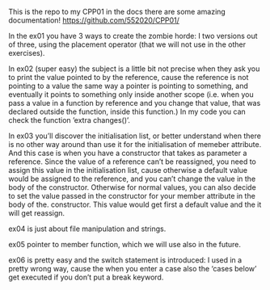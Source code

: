 This is the repo to my CPP01 in the docs there are some amazing documentation! https://github.com/552020/CPP01/

In the ex01 you have 3 ways to create the zombie horde: I two versions out of three, using the placement operator (that we will not use in the other exercises).

In ex02 (super easy) the subject is a little bit not precise when they ask you to print the value pointed to by the reference, cause the reference is not pointing to a value the same way a pointer is pointing to something, and eventually it points to something only inside another scope (i.e. when you pass a value in a function by reference and you change that value, that was declared outside the function, inside this function.) In my code you can check the function ’extra changes()’.

In ex03 you’ll discover the initialisation list, or better understand when there is no other way around than use it for the initialisation of memeber attribute. And this case is when you have a constructor that takes as parameter a reference. Since the value of a reference can’t be reassigned, you need to assign this value in the initialisation list, cause otherwise a default value would be assigned to the reference, and you can’t change the value in the body of the constructor. Otherwise for normal values, you can also decide to set the value passed in the constructor for your member attribute in the body of the. constructor. This value would get first a default value and the it will get reassign.

ex04 is just about file manipulation and strings.

ex05 pointer to member function, which we will use also in the future.

ex06 is pretty easy and the switch statement is introduced: I used in a pretty wrong way, cause the when you enter a case also the ‘cases below’ get executed if you don’t put a break keyword.